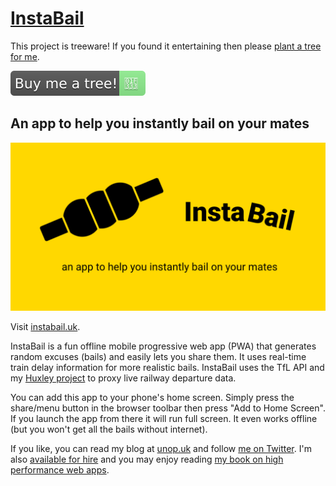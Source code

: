# [InstaBail](https://instabail.uk/)

This project is treeware! If you found it entertaining then please [plant a tree for me](https://offset.earth/unitsetsoftware).

[![Buy me a tree!](buy-me-a-tree.svg)](https://offset.earth/unitsetsoftware)

## An app to help you instantly bail on your mates

[![InstaBail](instabail-twitter.png)](https://instabail.uk/)

Visit [instabail.uk](https://instabail.uk/).

InstaBail is a fun offline mobile progressive web app (PWA) that generates random excuses (bails) and easily lets you share them. It uses real-time train delay information for more realistic bails.
InstaBail uses the TfL API and my [Huxley project](https://github.com/jpsingleton/Huxley) to proxy live railway departure data.

You can add this app to your phone's home screen. Simply press the share/menu button in the browser toolbar then press "Add to Home Screen". If you launch the app from there it will run full screen. It even works offline (but you won't get all the bails without internet).

If you like, you can read my blog at [unop.uk](https://unop.uk/) and follow [me on Twitter](https://twitter.com/shutdownscanner).
I'm also [available for hire](https://unop.uk/hire-me/) and you may enjoy reading [my book on high performance web apps](https://unop.uk/book/).
